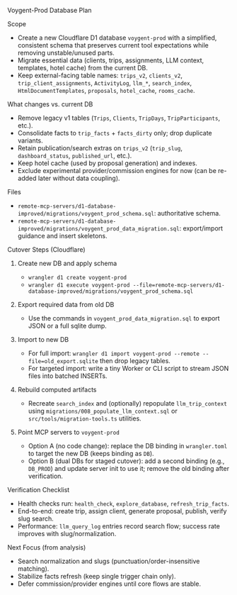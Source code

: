 Voygent-Prod Database Plan

Scope
- Create a new Cloudflare D1 database `voygent-prod` with a simplified, consistent schema that preserves current tool expectations while removing unstable/unused parts.
- Migrate essential data (clients, trips, assignments, LLM context, templates, hotel cache) from the current DB.
- Keep external-facing table names: `trips_v2`, `clients_v2`, `trip_client_assignments`, `ActivityLog`, `llm_*`, `search_index`, `HtmlDocumentTemplates`, `proposals`, `hotel_cache`, `rooms_cache`.

What changes vs. current DB
- Remove legacy v1 tables (`Trips`, `Clients`, `TripDays`, `TripParticipants`, etc.).
- Consolidate facts to `trip_facts` + `facts_dirty` only; drop duplicate variants.
- Retain publication/search extras on `trips_v2` (`trip_slug`, `dashboard_status`, `published_url`, etc.).
- Keep hotel cache (used by proposal generation) and indexes.
- Exclude experimental provider/commission engines for now (can be re-added later without data coupling).

Files
- `remote-mcp-servers/d1-database-improved/migrations/voygent_prod_schema.sql`: authoritative schema.
- `remote-mcp-servers/d1-database-improved/migrations/voygent_prod_data_migration.sql`: export/import guidance and insert skeletons.

Cutover Steps (Cloudflare)
1) Create new DB and apply schema
   - `wrangler d1 create voygent-prod`
   - `wrangler d1 execute voygent-prod --file=remote-mcp-servers/d1-database-improved/migrations/voygent_prod_schema.sql`

2) Export required data from old DB
   - Use the commands in `voygent_prod_data_migration.sql` to export JSON or a full sqlite dump.

3) Import to new DB
   - For full import: `wrangler d1 import voygent-prod --remote --file=old_export.sqlite` then drop legacy tables.
   - For targeted import: write a tiny Worker or CLI script to stream JSON files into batched INSERTs.

4) Rebuild computed artifacts
   - Recreate `search_index` and (optionally) repopulate `llm_trip_context` using `migrations/008_populate_llm_context.sql` or `src/tools/migration-tools.ts` utilities.

5) Point MCP servers to `voygent-prod`
   - Option A (no code change): replace the DB binding in `wrangler.toml` to target the new DB (keeps binding as `DB`).
   - Option B (dual DBs for staged cutover): add a second binding (e.g., `DB_PROD`) and update server init to use it; remove the old binding after verification.

Verification Checklist
- Health checks run: `health_check`, `explore_database`, `refresh_trip_facts`.
- End-to-end: create trip, assign client, generate proposal, publish, verify slug search.
- Performance: `llm_query_log` entries record search flow; success rate improves with slug/normalization.

Next Focus (from analysis)
- Search normalization and slugs (punctuation/order-insensitive matching).
- Stabilize facts refresh (keep single trigger chain only).
- Defer commission/provider engines until core flows are stable.

